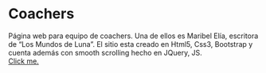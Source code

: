 # Coachers
Página web para equipo de coachers. Una de ellos es Maribel Elía, escritora de “Los Mundos de Luna”. El sitio esta creado en Html5, Css3, Bootstrap y cuenta además con smooth scrolling hecho en JQuery, JS. <br>
<a href="http://mentoresdevida.com/?i=1">Click me.</a>
